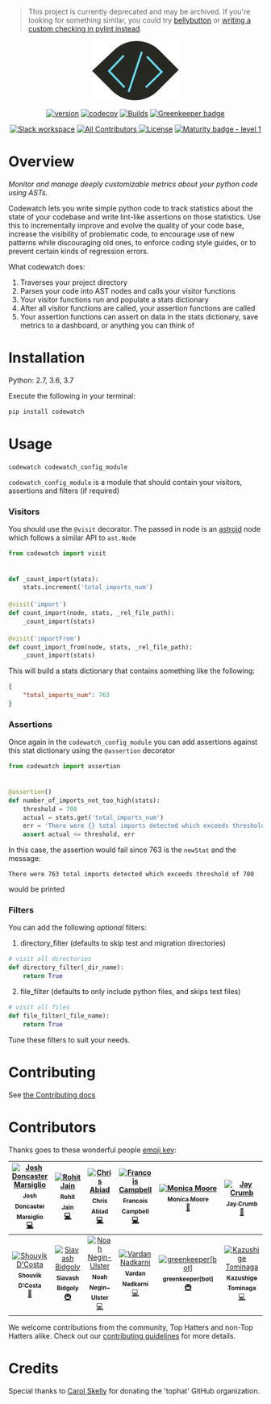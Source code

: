 > This project is currently deprecated and may be archived. If you're looking for something similar, you could try [bellybutton](https://github.com/hchasestevens/bellybutton) or [writing a custom checking in pylint instead](http://pylint.pycqa.org/en/latest/how_tos/custom_checkers.html).

<div align="center">
<a href="https://github.com/tophat/codewatch">
    <img src="website/static/img/codewatch@2x.png"/>
</a>

[![version](https://img.shields.io/pypi/v/codewatch.svg)](https://pypi.org/project/codewatch/)
[![codecov](https://codecov.io/gh/tophat/codewatch/branch/master/graph/badge.svg)](https://codecov.io/gh/tophat/codewatch)
[![Builds](https://img.shields.io/circleci/project/github/tophat/codewatch/master.svg)](https://circleci.com/gh/tophat/codewatch)
[![Greenkeeper badge](https://badges.greenkeeper.io/tophat/codewatch.svg)](https://greenkeeper.io/)
<br />

[![Slack workspace](https://slackinvite.dev.tophat.com/badge.svg)](https://opensource.tophat.com/slack)
<a href="#contributors">
    <img alt="All Contributors" src="https://img.shields.io/badge/all_contributors-10-orange.svg?style=flat-square"/>
</a>
[![License](https://img.shields.io/badge/License-Apache%202.0-blue.svg)](https://opensource.org/licenses/Apache-2.0)
[![Maturity badge - level 1](https://img.shields.io/badge/Maturity-Level%201%20--%20New%20Project-yellow.svg)](https://github.com/tophat/getting-started/blob/master/scorecard.md)

</div>

# Overview

_Monitor and manage deeply customizable metrics about your python code using ASTs._

Codewatch lets you write simple python code to track statistics about the state of your codebase and write lint-like assertions on those statistics. Use this to incrementally improve and evolve the quality of your code base, increase the visibility of problematic code, to encourage use of new patterns while discouraging old ones, to enforce coding style guides, or to prevent certain kinds of regression errors.

What codewatch does:
1. Traverses your project directory
2. Parses your code into AST nodes and calls your visitor functions
3. Your visitor functions run and populate a stats dictionary
4. After all visitor functions are called, your assertion functions are called
5. Your assertion functions can assert on data in the stats dictionary, save metrics to a dashboard, or anything you can think of

# Installation
Python: 2.7, 3.6, 3.7

Execute the following in your terminal:

```bash
pip install codewatch
```

# Usage

`codewatch codewatch_config_module`

`codewatch_config_module` is a module that should contain your visitors, assertions and filters (if required)

### Visitors
You should use the `@visit` decorator.
The passed in node is an [astroid](https://astroid.readthedocs.io/en/latest/) node which follows a similar API to `ast.Node`

```python
from codewatch import visit


def _count_import(stats):
    stats.increment('total_imports_num')

@visit('import')
def count_import(node, stats, _rel_file_path):
    _count_import(stats)

@visit('importFrom')
def count_import_from(node, stats, _rel_file_path):
    _count_import(stats)
```

This will build a stats dictionary that contains something like the following:

```json
{
    "total_imports_num": 763
}
```

### Assertions
Once again in the `codewatch_config_module` you can add assertions against this stat dictionary using the `@assertion` decorator

```python
from codewatch import assertion


@assertion()
def number_of_imports_not_too_high(stats):
    threshold = 700
    actual = stats.get('total_imports_num')
    err = 'There were {} total imports detected which exceeds threshold of {}'.format(actual, threshold)
    assert actual <= threshold, err
```

In this case, the assertion would fail since 763 is the `newStat` and the message:

```
There were 763 total imports detected which exceeds threshold of 700
```

would be printed

### Filters
You can add the following *optional* filters:

1. directory_filter (defaults to skip test and migration directories)

```python
# visit all directories
def directory_filter(_dir_name):
    return True
```

2. file_filter (defaults to only include python files, and skips test files)
```python
# visit all files
def file_filter(_file_name):
    return True
```

Tune these filters to suit your needs.


# Contributing
See [the Contributing docs](CONTRIBUTING.md)

# Contributors
Thanks goes to these wonderful people [emoji key](https://github.com/kentcdodds/all-contributors#emoji-key):

<!-- ALL-CONTRIBUTORS-LIST:START - Do not remove or modify this section -->
<!-- prettier-ignore -->
| [<img src="https://avatars2.githubusercontent.com/u/9436142?v=4" width="100px;" alt="Josh Doncaster Marsiglio"/><br /><sub><b>Josh Doncaster Marsiglio</b></sub>](https://github.com/lime-green)<br />[💻](https://github.com/tophat/codewatch/commits?author=lime-green "Code") | [<img src="https://avatars0.githubusercontent.com/u/18485117?v=4" width="100px;" alt="Rohit Jain"/><br /><sub><b>Rohit Jain</b></sub>](https://github.com/rohit-jain27)<br />[💻](https://github.com/tophat/codewatch/commits?author=rohit-jain27 "Code") | [<img src="https://avatars2.githubusercontent.com/u/840172?v=4" width="100px;" alt="Chris Abiad"/><br /><sub><b>Chris Abiad</b></sub>](https://github.com/cabiad)<br />[💻](https://github.com/tophat/codewatch/commits?author=cabiad "Code") | [<img src="https://avatars.githubusercontent.com/u/3876970?v=4" width="100px;" alt="Francois Campbell"/><br /><sub><b>Francois Campbell</b></sub>](https://github.com/francoiscampbell)<br />[💻](https://github.com/tophat/codewatch/commits?author=francoiscampbell "Code") | [<img src="https://avatars3.githubusercontent.com/u/8105535?v=4" width="100px;" alt="Monica Moore"/><br /><sub><b>Monica Moore</b></sub>](https://monicamoore.ca)<br />[🎨](#design-monicamm95 "Design") | [<img src="https://avatars0.githubusercontent.com/u/7827407?v=4" width="100px;" alt="Jay Crumb"/><br /><sub><b>Jay Crumb</b></sub>](https://github.com/jcrumb)<br />[📖](https://github.com/tophat/codewatch/commits?author=jcrumb "Documentation") | [<img src="https://avatars.githubusercontent.com/u/3534236?v=4" width="100px;" alt="Jake Bolam"/><br /><sub><b>Jake Bolam</b></sub>](https://github.com/jakebolam)<br />[🚇](#infra-jakebolam "Infrastructure (Hosting, Build-Tools, etc)") |
| :---: | :---: | :---: | :---: | :---: | :---: | :---: |
| [<img src="https://avatars0.githubusercontent.com/u/6020693?v=4" width="100px;" alt="Shouvik D'Costa"/><br /><sub><b>Shouvik D'Costa</b></sub>](https://github.com/sdcosta)<br />[📖](https://github.com/tophat/codewatch/commits?author=sdcosta "Documentation") | [<img src="https://avatars1.githubusercontent.com/u/445636?v=4" width="100px;" alt="Siavash Bidgoly"/><br /><sub><b>Siavash Bidgoly</b></sub>](https://github.com/syavash)<br />[🚇](#infra-syavash "Infrastructure (Hosting, Build-Tools, etc)") | [<img src="https://avatars0.githubusercontent.com/u/1297096?v=4" width="100px;" alt="Noah Negin-Ulster"/><br /><sub><b>Noah Negin-Ulster</b></sub>](https://github.com/noahnu)<br />[💻](https://github.com/tophat/codewatch/commits?author=noahnu "Code") | [<img src="https://avatars2.githubusercontent.com/u/20511260?v=4" width="100px;" alt="Vardan Nadkarni"/><br /><sub><b>Vardan Nadkarni</b></sub>](https://github.com/vardan10)<br />[💻](https://github.com/tophat/codewatch/commits?author=vardan10 "Code") | [<img src="https://avatars3.githubusercontent.com/in/505?v=4" width="100px;" alt="greenkeeper[bot]"/><br /><sub><b>greenkeeper[bot]</b></sub>](https://github.com/apps/greenkeeper)<br />[🚇](#infra-greenkeeper[bot] "Infrastructure (Hosting, Build-Tools, etc)") | [<img src="https://avatars3.githubusercontent.com/u/2306108?v=4" width="100px;" alt="Kazushige Tominaga"/><br /><sub><b>Kazushige Tominaga</b></sub>](https://kazu9su.com)<br />[💻](https://github.com/tophat/codewatch/commits?author=kazu9su "Code") |
<!-- ALL-CONTRIBUTORS-LIST:END -->

We welcome contributions from the community, Top Hatters and non-Top Hatters alike. Check out our [contributing guidelines](CONTRIBUTING.md) for more details.

# Credits

Special thanks to [Carol Skelly](https://github.com/iatek) for donating the 'tophat' GitHub organization.
